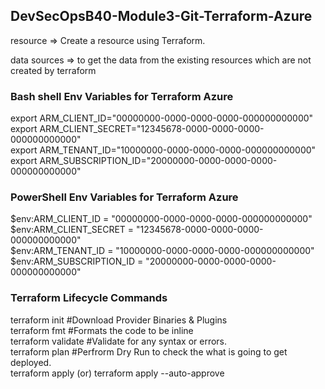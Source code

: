 ## DevSecOpsB40-Module3-Git-Terraform-Azure
resource => Create a resource using Terraform.

data sources => to get the data from the existing resources 
                which are not created by terraform

### Bash shell Env Variables for Terraform Azure 
export ARM_CLIENT_ID="00000000-0000-0000-0000-000000000000"  
export ARM_CLIENT_SECRET="12345678-0000-0000-0000-000000000000"  
export ARM_TENANT_ID="10000000-0000-0000-0000-000000000000"  
export ARM_SUBSCRIPTION_ID="20000000-0000-0000-0000-000000000000"  

### PowerShell Env Variables for Terraform Azure 
$env:ARM_CLIENT_ID = "00000000-0000-0000-0000-000000000000"  
$env:ARM_CLIENT_SECRET = "12345678-0000-0000-0000-000000000000"  
$env:ARM_TENANT_ID = "10000000-0000-0000-0000-000000000000"  
$env:ARM_SUBSCRIPTION_ID = "20000000-0000-0000-0000-000000000000"  

### Terraform Lifecycle Commands  
terraform init #Download Provider Binaries & Plugins  
terraform fmt #Formats the code to be inline  
terraform validate #Validate for any syntax or errors.  
terraform plan #Perfrorm Dry Run to check the what is going to get deployed.  
terraform apply (or) terraform apply --auto-approve  



